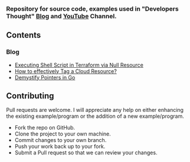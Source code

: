 ### Repository for source code, examples used in "Developers Thought" [Blog](https://developersthought.in/) and [YouTube](https://www.youtube.com/developersthought) Channel.

## Contents

### Blog

- [Executing Shell Script in Terraform via Null Resource](https://github.com/developersthought/examples/tree/main/blog/null_resource_exec)
- [How to effectively Tag a Cloud Resource?](https://github.com/developersthought/examples/tree/main/blog/tag_cloud)
- [Demystify Pointers in Go](https://github.com/developersthought/examples/tree/main/blog/demystify_pointers_in_go)

## Contributing

Pull requests are welcome. I will appreciate any help on either enhancing the existing example/program or the addition of a new example/program.

- Fork the repo on GitHub.
- Clone the project to your own machine.
- Commit changes to your own branch.
- Push your work back up to your fork.
- Submit a Pull request so that we can review your changes.
